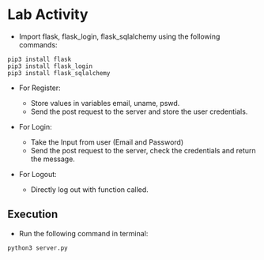 # Lab Activity
- Import flask, flask_login, flask_sqlalchemy using the following commands:
```
pip3 install flask
pip3 install flask_login
pip3 install flask_sqlalchemy
```
- For Register:
  - Store values in variables email, uname, pswd.
  - Send the post request to the server and store the user credentials.

- For Login:
  - Take the Input from user (Email and Password)
  - Send the post request to the server, check the credentials and return the message.

- For Logout:
  - Directly log out with function called.

## Execution
 - Run the following command in terminal:
```
python3 server.py
```
